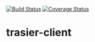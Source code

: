 [![Build Status](https://travis-ci.org/trasiercom/trasier-client.svg?branch=develop)](https://travis-ci.org/trasiercom/trasier-client)
[![Coverage Status](https://coveralls.io/repos/github/trasiercom/trasier-client/badge.svg?branch=develop)](https://coveralls.io/github/trasiercom/trasier-client?branch=develop)

# trasier-client

